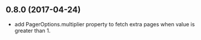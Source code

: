 ## 0.8.0 (2017-04-24)

* add PagerOptions.multiplier property to fetch extra pages when value is greater than 1.


